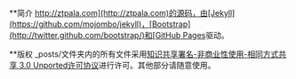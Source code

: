 **简介
[http://ztpala.com](http://ztpala.com)的源码，由[Jekyll](https://github.com/mojombo/jekyll)，[Bootstrap](http://twitter.github.com/bootstrap/)和[GitHub Pages](http://pages.github.com/)驱动。

**版权
_posts/文件夹内的所有文件采用[知识共享署名-非商业性使用-相同方式共享 3.0 Unported许可协议](http://creativecommons.org/licenses/by-nc-sa/3.0/deed.zh)进行许可。其他部分请随意使用。